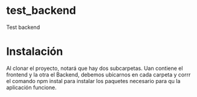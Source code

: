 # test_backend
Test backend

# Instalación
Al clonar el proyecto, notará que hay dos subcarpetas. Uan contiene el frontend y la otra el Backend, debemos ubicarnos en cada carpeta y corrr el comando npm instal para instalar los paquetes necesario para qu la aplicación funcione.
